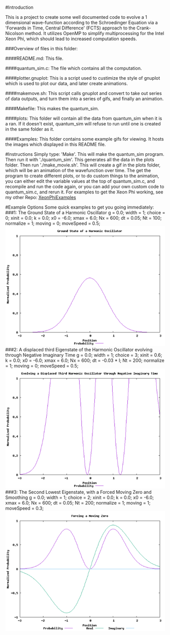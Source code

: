 #Introduction

This is a project to create some well documented code to evolve a 1 dimensional wave-function according to the Schroedinger Equation via a 'Forwards in Time, Central Difference' (FCTS) approach to the Crank-Nicolson method. It utilizes OpenMP to simplify multiprocessing for the Intel Xeon Phi, which should lead to increased computation speeds.

###Overview of files in this folder:

####README.md:
This file.

####quantum_sim.c:
The file which contains all the computation.

####plotter.gnuplot:
This is a script used to custimize the style of gnuplot which is used to plot our data, and later create animations.

####makemove.sh:
This script calls gnuplot and convert to take out series of data outputs, and turn them into a series of gifs, and finally an animation.

####Makefile:
This makes the quantum_sim.

####plots:
This folder will contain all the data from quantum_sim when it is a ran. If it doesn't exist, quantum_sim will refuse to run until one is created in the same folder as it.

####Examples:
This folder contains some example gifs for viewing. It hosts the images which displayed in this README file.

#Instructions
Simply type: 'Make'. This will make the quantum_sim program. Then run it with './quantum_sim'. This generates all the data in the plots folder. Then run './make_movie.sh'. This will create a gif in the plots folder, which will be an animation of the wavefunction over time. The get the program to create different plots, or to do custom things to the animation, you can either edit the variable values at the top of quantum_sim.c, and recompile and run the code again, or you can add your own custom code to quantum_sim.c, and rerun it. For examples to get the Xeon Phi working, see my other Repo: [XeonPhiExamples](https://github.com/JohnScolaro/XeonPhiExamples)

#Example Options
Some quick examples to get you going immediately:
###1: The Ground State of a Harmonic Oscillator
	g = 0.0;
	width = 1;
	choice = 0;
	xinit = 0.0;
	k = 0.0;
	x0 = -6.0;
	xmax = 6.0;
	Nx = 600;
	dt = 0.05;
	Nt = 100;
	normalize = 1;
	moving = 0;
	moveSpeed = 0.5;
![](https://github.com/JohnScolaro/parallel-quantum-vertex-simulator/blob/master/examples/ground_state.gif)
###2: A displaced third Eigenstate of the Harmonic Oscillator evolving through Negative Imaginary Time
	g = 0.0;
	width = 1;
	choice = 3;
	xinit = 0.6;
	k = 0.0;
	x0 = -6.0;
	xmax = 6.0;
	Nx = 600;
	dt = -0.03 * I;
	Nt = 200;
	normalize = 1;
	moving = 0;
	moveSpeed = 0.5;
![](https://github.com/JohnScolaro/parallel-quantum-vertex-simulator/blob/master/examples/neg_imag.gif)
###3: The Second Lowest Eigenstate, with a Forced Moving Zero and Smoothing
	g = 0.0;
	width = 1;
	choice = 2;
	xinit = 0.0;
	k = 0.0;
	x0 = -6.0;
	xmax = 6.0;
	Nx = 600;
	dt = 0.05;
	Nt = 200;
	normalize = 1;
	moving = 1;
	moveSpeed = 0.3;
![](https://github.com/JohnScolaro/parallel-quantum-vertex-simulator/blob/master/examples/forced_zero.gif)
